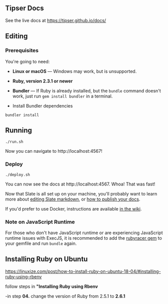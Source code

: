 Tipser Docs
---
See the live docs at https://tipser.github.io/docs/

Editing
------------------------------

### Prerequisites

You're going to need:

 - **Linux or macOS** — Windows may work, but is unsupported.
 - **Ruby, version 2.3.1 or newer**
 - **Bundler** — If Ruby is already installed, but the `bundle` command doesn't work, just run `gem install bundler` in a terminal.

- Install Bundler dependencies
```
bundler install
```

## Running

```shell
./run.sh
```

Now you can navigate to http://localhost:4567!

### Deploy

```shell 
./deploy.sh
```


You can now see the docs at http://localhost:4567. Whoa! That was fast!

Now that Slate is all set up on your machine, you'll probably want to learn more about [editing Slate markdown](https://github.com/lord/slate/wiki/Markdown-Syntax), or [how to publish your docs](https://github.com/lord/slate/wiki/Deploying-Slate).

If you'd prefer to use Docker, instructions are available [in the wiki](https://github.com/lord/slate/wiki/Docker).

### Note on JavaScript Runtime

For those who don't have JavaScript runtime or are experiencing JavaScript runtime issues with ExecJS, it is recommended to add the [rubyracer gem](https://github.com/cowboyd/therubyracer) to your gemfile and run `bundle` again.

## Installing Ruby on Ubuntu

https://linuxize.com/post/how-to-install-ruby-on-ubuntu-18-04/#installing-ruby-using-rbenv

follow steps in **"Installing Ruby using Rbenv**

-in step **04.** change the version of Ruby from 2.5.1 to **2.6.1**
